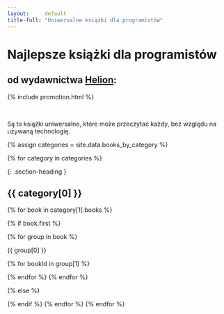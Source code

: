 ```yaml
---
layout:     default
title-full: "Uniwersalne książki dla programistów"
---
```


# Najlepsze książki dla programistów
## od wydawnictwa [Helion](https://helion.pl/view/9102Q):

{% include promotion.html %}

<br>

Są to książki uniwersalne, które może przeczytać każdy, bez względu na używaną technologię.

{% assign categories = site.data.books_by_category %}

{% for category in categories %}

{: .section-heading }
## {{ category[0] }}

{% for book in category[1].books %}

{% if book.first %}

{% for group in book %}

<p>{{ group[0] }}</p>

{% for bookId in group[1] %}

<div class="book">
<script src="https://helion.pl/plugins/new/ksiazkasm.phi?id={{ bookId }}&nr=9102Q&size=181&utf8=1"></script>
</div>

{% endfor %}
{% endfor %}

{% else %}

<div class="book">
<script src="https://helion.pl/plugins/new/ksiazkasm.phi?id={{ book }}&nr=9102Q&size=181&utf8=1"></script>
</div>

{% endif %}
{% endfor %}
{% endfor %}

